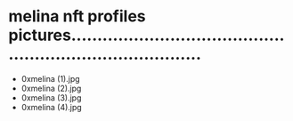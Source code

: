 # melina nft profiles pictures..............................................................................
- 0xmelina (1).jpg
- 0xmelina (2).jpg
- 0xmelina (3).jpg
- 0xmelina (4).jpg
